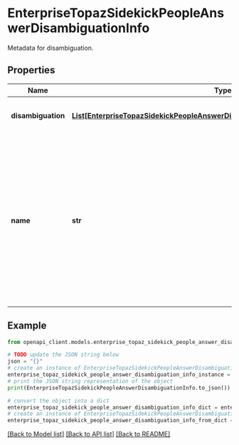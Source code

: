 # EnterpriseTopazSidekickPeopleAnswerDisambiguationInfo

Metadata for disambiguation.

## Properties

Name | Type | Description | Notes
------------ | ------------- | ------------- | -------------
**disambiguation** | [**List[EnterpriseTopazSidekickPeopleAnswerDisambiguationInfoDisambiguationPerson]**](EnterpriseTopazSidekickPeopleAnswerDisambiguationInfoDisambiguationPerson.md) | A list of people that also matched the query. This list is not complete. | [optional] 
**name** | **str** | The name that was extracted from the query. This may be in the form of the given name, last name, full name, LDAP, or email address. This name can be considered suitable for displaying to the user and can largely be considered to be normalized (e.g. \&quot;Bob&#39;s\&quot; -&gt; \&quot;Bob\&quot;). | [optional] 

## Example

```python
from openapi_client.models.enterprise_topaz_sidekick_people_answer_disambiguation_info import EnterpriseTopazSidekickPeopleAnswerDisambiguationInfo

# TODO update the JSON string below
json = "{}"
# create an instance of EnterpriseTopazSidekickPeopleAnswerDisambiguationInfo from a JSON string
enterprise_topaz_sidekick_people_answer_disambiguation_info_instance = EnterpriseTopazSidekickPeopleAnswerDisambiguationInfo.from_json(json)
# print the JSON string representation of the object
print(EnterpriseTopazSidekickPeopleAnswerDisambiguationInfo.to_json())

# convert the object into a dict
enterprise_topaz_sidekick_people_answer_disambiguation_info_dict = enterprise_topaz_sidekick_people_answer_disambiguation_info_instance.to_dict()
# create an instance of EnterpriseTopazSidekickPeopleAnswerDisambiguationInfo from a dict
enterprise_topaz_sidekick_people_answer_disambiguation_info_from_dict = EnterpriseTopazSidekickPeopleAnswerDisambiguationInfo.from_dict(enterprise_topaz_sidekick_people_answer_disambiguation_info_dict)
```
[[Back to Model list]](../README.md#documentation-for-models) [[Back to API list]](../README.md#documentation-for-api-endpoints) [[Back to README]](../README.md)


